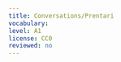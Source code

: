 ```yaml
---
title: Conversations/Prentari
vocabulary:
level: A1
license: CC0
reviewed: no
---
```


<Audio src="Prentari.mp3"/>

<Conversation>
me: Hjálp! Prentarinn minn virkar ekki!
you: Prentarar virka aldrei. Ég skal prenta þetta fyrir þig.
me: Tekur það langan tíma?
you: Nei nei.
me: Takk! Þú ert bestur.
</Conversation>

